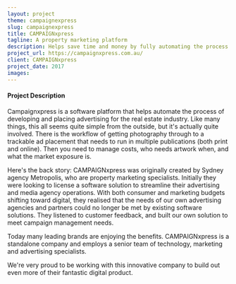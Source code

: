 ```yaml
---
layout: project
theme: campaignexpress
slug: campaignexpress
title: CAMPAIGNxpress
tagline: A property marketing platform
description: Helps save time and money by fully automating the process of planning a property campaign, creation and delivery to media. Used by industry leaders such as CBRE and Ray White to manage their media planning.
project_url: https://campaignxpress.com.au/
client: CAMPAIGNxpress
project_date: 2017
images:
---
```


#### Project Description

Campaignxpress is a software platform that helps automate the process of developing and placing advertising for the real estate industry. Like many things, this all seems quite simple from the outside, but it's actually quite involved. There is the workflow of getting photography through to a trackable ad placement that needs to run in multiple publications (both print and online). Then you need to manage costs, who needs artwork when, and what the market exposure is.

Here's the back story:
CAMPAIGNxpress was originally created by Sydney agency Metropolis, who are property marketing specialists. Initially they were looking to license a software solution to streamline their advertising and media agency operations. With both consumer and marketing budgets shifting toward digital, they realised that the needs of our own advertising agencies and partners could no longer be met by existing software solutions. They listened to customer feedback, and built our own solution to meet campaign management needs.

Today many leading brands are enjoying the benefits. CAMPAIGNxpress is a standalone company and employs a senior team of technology, marketing and advertising specialists.

We're very proud to be working with this innovative company to build out even more of their fantastic digital product.
